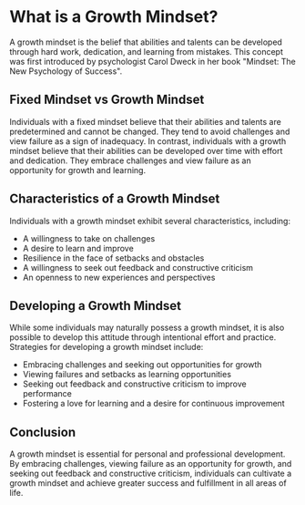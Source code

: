 What is a Growth Mindset?
==================================================

A growth mindset is the belief that abilities and talents can be developed through hard work, dedication, and learning from mistakes. This concept was first introduced by psychologist Carol Dweck in her book "Mindset: The New Psychology of Success".

Fixed Mindset vs Growth Mindset
-------------------------------

Individuals with a fixed mindset believe that their abilities and talents are predetermined and cannot be changed. They tend to avoid challenges and view failure as a sign of inadequacy. In contrast, individuals with a growth mindset believe that their abilities can be developed over time with effort and dedication. They embrace challenges and view failure as an opportunity for growth and learning.

Characteristics of a Growth Mindset
-----------------------------------

Individuals with a growth mindset exhibit several characteristics, including:

* A willingness to take on challenges
* A desire to learn and improve
* Resilience in the face of setbacks and obstacles
* A willingness to seek out feedback and constructive criticism
* An openness to new experiences and perspectives

Developing a Growth Mindset
---------------------------

While some individuals may naturally possess a growth mindset, it is also possible to develop this attitude through intentional effort and practice. Strategies for developing a growth mindset include:

* Embracing challenges and seeking out opportunities for growth
* Viewing failures and setbacks as learning opportunities
* Seeking out feedback and constructive criticism to improve performance
* Fostering a love for learning and a desire for continuous improvement

Conclusion
----------

A growth mindset is essential for personal and professional development. By embracing challenges, viewing failure as an opportunity for growth, and seeking out feedback and constructive criticism, individuals can cultivate a growth mindset and achieve greater success and fulfillment in all areas of life.
